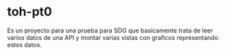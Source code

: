 # toh-pt0
Es un proyecto para una prueba para SDG que basicamente trata de leer varios datos de una API y montar varias vistas con graficos representando estos datos. 
